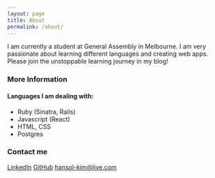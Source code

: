 ```yaml
---
layout: page
title: About
permalink: /about/
---
```


I am currently a student at General Assembly in Melbourne. I am very passionate about learning different languages and creating web apps. Please join the unstoppable learning journey in my blog! 

### More Information

#### Languages I am dealing with:
- Ruby (Sinatra, Rails)
- Javascript (React)
- HTML, CSS
- Postgres

### Contact me
[LinkedIn](https://linkedin.com/in/hansol-kim1)
[GitHub](https://github.com/HansolK)
[hansol-kim@live.com](mailto:hansol-kim@live.com)